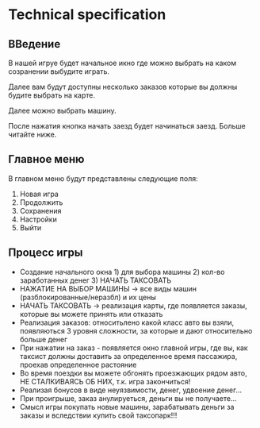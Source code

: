 # Technical specification


## ВВедение
В нашей игруе будет начальное икно где можно выбрать на каком созранении выбудите играть. 

Далее вам будут доступны несколько заказов которые вы должны будите выбрать на карте.

Далее можно выбрать машину.

После нажатия кнопка начать заезд будет начинаться заезд. Больше читайте ниже.

## Главное меню
В главном меню будут представлены следующие поля:
1. Новая игра
2. Продолжить
3. Сохранения
4. Настройки
5. Выйти

## Процесс игры
- Создание начального окна 1) для выбора машины 2) кол-во заработанных денег 3) НАЧАТЬ ТАКСОВАТЬ
- НАЖАТИЕ НА ВЫБОР МАШИНЫ -> все виды машин (разблокированные/неразбл) и их цены
- НАЧАТЬ ТАКСОВАТЬ -> реализация карты, где появляется заказы, которые вы можете принять или отказать
- Реализация заказов: относитьлено какой класс авто вы взяли, появляються 3 уровня сложности, за которые и дают относительно больше денег
- При нажатии на заказ - появляется окно главной игры, где вы, как таксист должны доставить за определенное время пассажира, проехав определенное растояние 
- Во время поездки вы можете обгонять проезжающих рядом авто, НЕ СТАЛКИВАЯСЬ ОБ НИХ, т.к. игра закончиться!
- Реализая бонусов в виде неуязвимости, денег, удвоение денег...
- При проигрыше, заказ анулируеться, деньги вы не получаете...
- Смысл игры покупать новые машины, зарабатывать деньги за заказы и вследствии купить свой таксопарк!!!


